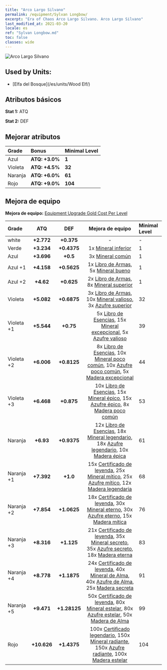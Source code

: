 ```yaml
---
title: "Arco Largo Silvano"
permalink: /equipment/Sylvan Longbow/
excerpt: "Era of Chaos Arco Largo Silvano. Arco Largo Silvano"
last_modified_at: 2021-03-20
locale: es
ref: "Sylvan Longbow.md"
toc: false
classes: wide
---
```


  ![Arco Largo Silvano](/images/e/e_2031.png)

## Used by Units:

* [Elfa del Bosque](/es/units/Wood Elf/) 


## Atributos básicos
 **Stat 1:** ATQ

 **Stat 2:** DEF

## Mejorar atributos

  |     Grade    |   Bonus | Minimal Level | 
  |:-------------|:--------|:--------------| 
  | Azul | **ATQ: +3.0%** | **1** | 
  | Violeta | **ATQ: +4.5%** | **32** | 
  | Naranja | **ATQ: +6.0%** | **61** | 
  | Rojo | **ATQ: +9.0%** | **104** | 


## Mejora de equipo
 **Mejora de equipo:** [Equipment Upgrade Gold Cost Per Level](/equipment/EquipmentUpgradeCostPerLevel/) 

  |          Grade      | ATQ | DEF | Mejora de equipo | Minimal Level |
  |:--------------------|:---------:|:---------:|:----------------:|:--------------|
  | white | **+2.772** | **+0.375** | - | - |
  | Verde | **+3.234** | **+0.4375** | 1x [Mineral inferior](/es/Items/mat_1/) | 1 |
  | Azul | **+3.696** | **+0.5** | 3x [Mineral común](/es/Items/mat_6/) | 1 |
  | Azul +1 | **+4.158** | **+0.5625** | 1x [Libro de Armas](/es/Items/mat_18/), 5x [Mineral bueno](/es/Items/mat_12/) | 1 |
  | Azul +2 | **+4.62** | **+0.625** | 2x [Libro de Armas](/es/Items/mat_25/), 8x [Mineral superior](/es/Items/mat_19/) | 1 |
  | Violeta | **+5.082** | **+0.6875** | 3x [Libro de Armas](/es/Items/mat_32/), 10x [Mineral valioso](/es/Items/mat_26/), 3x [Azufre superior](/es/Items/mat_22/) | 32 |
  | Violeta +1 | **+5.544** | **+0.75** | 5x [Libro de Esencias](/es/Items/mat_39/), 15x [Mineral excepcional](/es/Items/mat_33/), 5x [Azufre valioso](/es/Items/mat_29/) | 39 |
  | Violeta +2 | **+6.006** | **+0.8125** | 8x [Libro de Esencias](/es/Items/mat_46/), 10x [Mineral poco común](/es/Items/mat_40/), 10x [Azufre poco común](/es/Items/mat_43/), 5x [Madera excepcional](/es/Items/mat_34/) | 44 |
  | Violeta +3 | **+6.468** | **+0.875** | 10x [Libro de Esencias](/es/Items/mat_53/), 15x [Mineral épico](/es/Items/mat_47/), 15x [Azufre épico](/es/Items/mat_50/), 8x [Madera poco común](/es/Items/mat_41/) | 53 |
  | Naranja | **+6.93** | **+0.9375** | 12x [Libro de Esencias](/es/Items/mat_60/), 18x [Mineral legendario](/es/Items/mat_54/), 18x [Azufre legendario](/es/Items/mat_57/), 10x [Madera épica](/es/Items/mat_48/) | 61 |
  | Naranja +1 | **+7.392** | **+1.0** | 15x [Certificado de leyenda](/es/Items/mat_67/), 25x [Mineral mítico](/es/Items/mat_61/), 25x [Azufre mítico](/es/Items/mat_64/), 12x [Madera legendaria](/es/Items/mat_55/) | 68 |
  | Naranja +2 | **+7.854** | **+1.0625** | 18x [Certificado de leyenda](/es/Items/mat_74/), 30x [Mineral eterno](/es/Items/mat_68/), 30x [Azufre eterno](/es/Items/mat_71/), 15x [Madera mítica](/es/Items/mat_62/) | 76 |
  | Naranja +3 | **+8.316** | **+1.125** | 21x [Certificado de leyenda](/es/Items/mat_81/), 35x [Mineral secreto](/es/Items/mat_75/), 35x [Azufre secreto](/es/Items/mat_78/), 18x [Madera eterna](/es/Items/mat_69/) | 83 |
  | Naranja +4 | **+8.778** | **+1.1875** | 24x [Certificado de leyenda](/es/Items/mat_88/), 40x [Mineral de Alma](/es/Items/mat_82/), 40x [Azufre de Alma](/es/Items/mat_85/), 25x [Madera secreta](/es/Items/mat_76/) | 91 |
  | Naranja +5 | **+9.471** | **+1.28125** | 50x [Certificado de leyenda](/es/Items/mat_95/), 80x [Mineral estelar](/es/Items/mat_89/), 80x [Azufre estelar](/es/Items/mat_92/), 50x [Madera de Alma](/es/Items/mat_83/) | 99 |
  | Rojo | **+10.626** | **+1.4375** | 100x [Certificado legendario](/es/Items/mat_102/), 150x [Mineral radiante](/es/Items/mat_96/), 150x [Azufre radiante](/es/Items/mat_99/), 100x [Madera estelar](/es/Items/mat_90/) | 104 |

